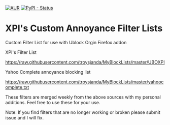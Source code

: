 [![AUR](https://img.shields.io/aur/license/yaourt.svg?style=plastic)](https://github.com/troysjanda/MyBlockLists)
[![PyPI - Status](https://img.shields.io/pypi/status/Django.svg?style=plastic)](https://github.com/troysjanda/MyBlockLists)

# XPI's Custom Annoyance Filter Lists
Custom Filter List for use with Ublock Orgin Firefox addon

XPI's Filter List 
 
https://raw.githubusercontent.com/troysjanda/MyBlockLists/master/UBOXPI

Yahoo Complete annoyance blocking list

https://raw.githubusercontent.com/troysjanda/MyBlockLists/master/yahoocomplete.txt

These filters are merged weekly from the above sources with my personal additions. Feel free to use these for your use.

Note: If you find filters that are no longer working or broken please submit issue and I will fix.
